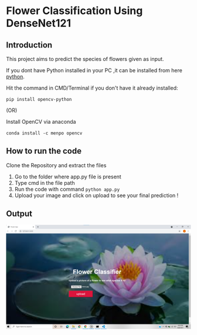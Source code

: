 # Flower Classification Using DenseNet121

## Introduction

This project aims to predict the species of flowers given as input.

If you dont have Python installed in your PC ,it can be installed from here [python](https://www.python.org/downloads/).

Hit the command in CMD/Terminal if you don't have it already installed:

    pip install opencv-python

   (OR)
   
 Install OpenCV via anaconda
  
    conda install -c menpo opencv
    
## How to run the code
Clone the Repository and extract the files

1. Go to the folder where app.py file is present
2. Type cmd in the file path 
3. Run the code with command `python app.py`
4. Upload your image and click on upload to see your final prediction !


## Output

![Estimated Score](final.png)
